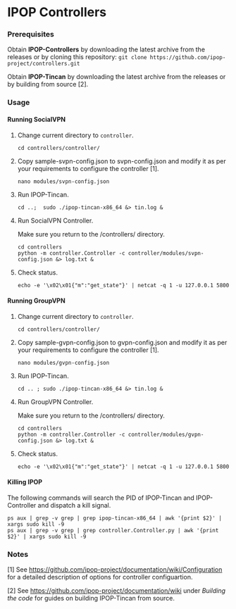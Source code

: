 # IPOP Controllers

### Prerequisites

Obtain **IPOP-Controllers** by downloading the latest archive from the releases or by cloning this repository:
```git clone https://github.com/ipop-project/controllers.git```

Obtain **IPOP-Tincan** by downloading the latest archive from the releases or by building from source [2].


### Usage

#### Running SocialVPN

1. Change current directory to ```controller```.

    ```cd controllers/controller/```

2. Copy sample-svpn-config.json to svpn-config.json and modify it as per your requirements to configure the controller [1].

    ```nano modules/svpn-config.json```

3. Run IPOP-Tincan.

    ```cd ..;  sudo ./ipop-tincan-x86_64 &> tin.log &  ```

4. Run SocialVPN Controller.

	Make sure you return to the <path to _controllers_>/controllers/ directory.
	```
	cd controllers
	python -m controller.Controller -c controller/modules/svpn-config.json &> log.txt &
	```

5. Check status.

    ```echo -e '\x02\x01{"m":"get_state"}' | netcat -q 1 -u 127.0.0.1 5800```

#### Running GroupVPN

1. Change current directory to ```controller```.

    ```cd controllers/controller/```

2. Copy sample-gvpn-config.json to gvpn-config.json and modify it as per your requirements to configure the controller [1].

    ```nano modules/gvpn-config.json```

3. Run IPOP-Tincan.

    ```cd .. ; sudo ./ipop-tincan-x86_64 &> tin.log &  ```

4. Run GroupVPN Controller.

	Make sure you return to the <path to _controllers_>/controllers/ directory.
	```
	cd controllers
	python -m controller.Controller -c controller/modules/gvpn-config.json &> log.txt &
	```

5. Check status.

    ```echo -e '\x02\x01{"m":"get_state"}' | netcat -q 1 -u 127.0.0.1 5800```

#### Killing IPOP

The following commands will search the PID of IPOP-Tincan and IPOP-Controller and dispatch a kill signal.
```
ps aux | grep -v grep | grep ipop-tincan-x86_64 | awk '{print $2}' | xargs sudo kill -9
ps aux | grep -v grep | grep controller.Controller.py | awk '{print $2}' | xargs sudo kill -9
```

### Notes

[1] See https://github.com/ipop-project/documentation/wiki/Configuration for a detailed description of options for controller configuartion.

[2] See https://github.com/ipop-project/documentation/wiki under _Building the code_ for guides on building IPOP-Tincan from source.
